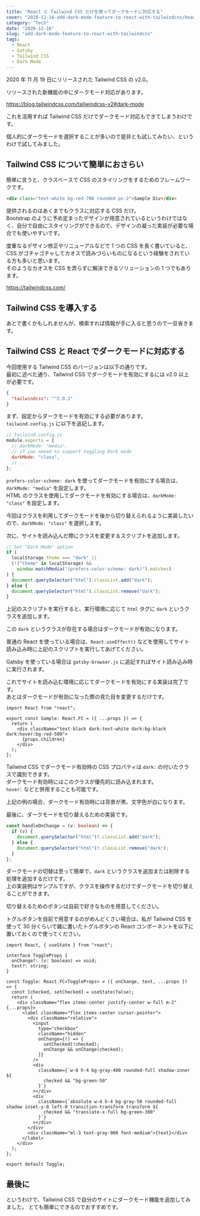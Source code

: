 ```yaml
---
title: "React と Tailwind CSS だけを使ってダークモードに対応する"
cover: "2020-12-16-add-dark-mode-feature-to-react-with-tailwindcss/header.png"
category: "Tech"
date: "2020-12-16"
slug: "add-dark-mode-feature-to-react-with-tailwindcss"
tags:
  - React
  - Gatsby
  - Tailwind CSS
  - Dark Mode
---
```


2020 年 11 月 19 日にリリースされた Tailwind CSS の v2.0。

リリースされた新機能の中にダークモード対応があります。

https://blog.tailwindcss.com/tailwindcss-v2#dark-mode

これを活用すれば Tailwind CSS だけでダークモード対応もできてしまうわけです。

個人的にダークモードを選択することが多いので是非とも試してみたい、というわけで試してみました。

## Tailwind CSS について簡単におさらい

簡単に言うと、クラスベースで CSS のスタイリングをするためのフレームワークです。

```html
<div class="text-white bg-red-700 rounded px-2">Sample Div</div>
```

提供されるのはあくまでもクラスに対応する CSS だけ。  
Bootstrap のように予め定まったデザインが用意されているというわけではなく、自分で自由にスタイリングができるので、デザインの凝った実装が必要な場合でも使いやすいです。

度重なるデザイン修正やリニューアルなどで 1 つの CSS を長く書いていると、 CSS がゴチャゴチャしてカオスで読みづらいものになるという経験をされている方も多いと思います。  
そのようなカオスを CSS を弄らずに解決できるソリューションの 1 つでもあります。

https://tailwindcss.com/

## Tailwind CSS を導入する

あとで書くかもしれませんが、検索すれば情報が手に入ると思うので一旦省きます。

## Tailwind CSS と React でダークモードに対応する

今回使用する Tailwind CSS のバージョンは以下の通りです。  
最初に述べた通り、Tailwind CSS でダークモードを有効にするには v2.0 以上が必要です。

```json
{
  "tailwindcss": "^2.0.1"
}
```

まず、設定からダークモードを有効にする必要があります。  
`tailwind.config.js` に以下を追記します。

```js
// tailwind.config.js
module.exports = {
  // darkMode: "media",
  // if you neeed to support toggling Dark mode
  darkMode: "class",
  // ...
};
```

`prefers-color-scheme: dark` を使ってダークモードを有効にする場合は、`darkMode: "media"` を設定します。  
HTML のクラスを使用してダークモードを有効にする場合は、`darkMode: "class"` を設定します。

今回はクラスを利用してダークモードを後から切り替えられるように実装したいので、`darkMode: "class"` を選択します。

次に、サイトを読み込んだ際にクラスを変更するスクリプトを追加します。

```js
// Set "Dark Mode" option
if (
  localStorage.theme === "dark" ||
  (!("theme" in localStorage) &&
    window.matchMedia("(prefers-color-scheme: dark)").matches)
) {
  document.querySelector("html").classList.add("dark");
} else {
  document.querySelector("html").classList.remove("dark");
}
```

上記のスクリプトを実行すると、実行環境に応じて `html` タグに `dark` というクラスを追加します。

この `dark` というクラスが存在する場合はダークモードが有効になります。

普通の React を使っている場合は、`React.useEffect()` などを使用してサイト読み込み時に上記のスクリプトを実行してあげてください。

Gatsby を使っている場合は `gatsby-browser.js` に追記すればサイト読み込み時に実行されます。

これでサイトを読み込む環境に応じてダークモードを有効にする実装は完了です。  
あとはダークモードが有効になった際の見た目を変更するだけです。

```tsx
import React from "react";

export const Sample: React.FC = ({ ...props }) => {
  return (
    <div className="text-black dark:text-white dark:bg-black dark:hover:bg-red-500">
      {props.children}
    </div>
  );
};
```

Tailwind CSS でダークモード有効時の CSS プロパティは `dark:` の付いたクラスで識別できます。  
ダークモード有効時にはこのクラスが優先的に読み込まれます。  
`hover:` などと併用することも可能です。

上記の例の場合、ダークモード有効時には背景が黒、文字色が白になります。

最後に、ダークモードを切り替えるための実装です。

```ts
const handleOnChange = (v: boolean) => {
  if (v) {
    document.querySelector("html")?.classList.add("dark");
  } else {
    document.querySelector("html")?.classList.remove("dark");
  }
};
```

ダークモードの切替は至って簡単で、`dark` というクラスを追加または削除する処理を追加するだけです。  
上の実装例はサンプルですが、クラスを操作するだけでダークモードを切り替えることができます。

切り替えるためのボタンは自前で好きなものを用意してください。

トグルボタンを自前で用意するのがめんどくさい場合は、私が Tailwind CSS を使って 30 分くらいで雑に書いたトグルボタンの React コンポーネントを以下に置いておくので使ってください。

```tsx
import React, { useState } from "react";

interface ToggleProps {
  onChange?: (v: boolean) => void;
  text?: string;
}

const Toggle: React.FC<ToggleProps> = ({ onChange, text, ...props }) => {
  const [checked, setChecked] = useState(false);
  return (
    <div className="flex items-center justify-center w-full m-2" {...props}>
      <label className="flex items-center cursor-pointer">
        <div className="relative">
          <input
            type="checkbox"
            className="hidden"
            onChange={() => {
              setChecked(!checked);
              onChange && onChange(checked);
            }}
          />
          <div
            className={`w-8 h-4 bg-gray-400 rounded-full shadow-inner ${
              checked && "bg-green-50"
            }`}
          ></div>
          <div
            className={`absolute w-4 h-4 bg-gray-50 rounded-full shadow inset-y-0 left-0 transition-transform transform ${
              checked && "translate-x-full bg-green-300"
            }`}
          ></div>
        </div>
        <div className="ml-3 text-gray-900 font-medium">{text}</div>
      </label>
    </div>
  );
};

export default Toggle;
```

## 最後に

というわけで、Tailwind CSS で自分のサイトにダークモード機能を追加してみました。
とても簡単にできるのでおすすめです。

